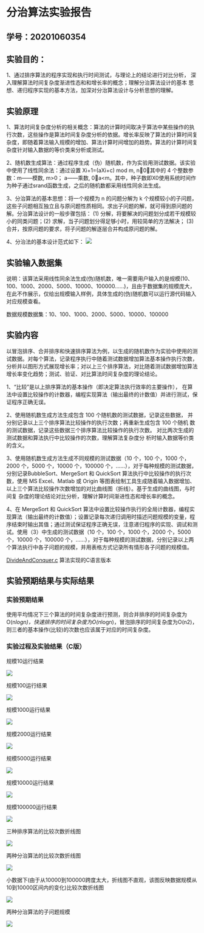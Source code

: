 # 分治算法实验报告

## 学号：20201060354 

## 实验目的：

1、通过排序算法的程序实现和执行时间测试，与理论上的结论进行对比分析， 深入理解算法时间复杂度渐进性态和和增长率的概念；理解分治算法设计的基本 思想、递归程序实现的基本方法，加深对分治算法设计与分析思想的理解。

## 实验原理

1、算法时间复杂度分析的相关概念：算法的计算时间取决于算法中某些操作的执行次数，这些操作是算法时间复杂度分析的依据。增长率反映了算法的计算时间复杂度，即随着算法输入规模的增加、算法计算时间增加的趋势。算法的计算时间复杂度针对输入数据的等价类来分析或测试。  

2、随机数生成算法：通过程序生成（伪）随机数，作为实验用测试数据。该实验中使用了线性同余法：通过设置 Xi+1=(aXi+c) mod m, n0，其中的 4 个整数参数：m——模数, m>0； a——乘数, 0a<m。其中，种子数即X0使用系统时间作为种子通过srand函数生成，之后的随机数都采用线性同余法生成。  

3、分治算法的基本思想：将一个规模为 n 的问题分解为 k 个规模较小的子问题，这些子问题相互独立且与原问题性质相同。求出子问题的解，就可得到原问题的解。分治算法设计的一般步骤包括： (1) 分解，将要解决的问题划分成若干规模较小的同类问题；(2) 求解，当子问题划分得足够小时，用较简单的方法解决； (3) 合并，按原问题的要求，将子问题的解逐层合并构成原问题的解。  

4、分治法的基本设计范式如下：
![](https://github.com/Gold-miner354/homework_template/blob/main/img/Pic.png)

## 实验输入数据集

说明：该算法采用线性同余法生成(伪)随机数，唯一需要用户输入的是规模(10、100、1000、2000、5000、10000、100000……)，且由于数据集的规模庞大，在此不作展示，仅给出规模输入样例，具体生成的(伪)随机数可以运行源代码输入对应规模查看。

数据规模数据集：10、100、1000、2000、5000、10000、100000

## 实验内容
以冒泡排序、合并排序和快速排序算法为例，以生成的随机数作为实验中使用的测试数据。对每个算法，记录程序执行中随着测试数据增加算法基本操作执行次数，分析并以图形方式展现增长率；对以上三个排序算法，对比随着测试数据增加算法增长率变化趋势；测试、验证、对比算法时间复杂度的理论结论。  

1、“比较”是以上排序算法的基本操作（即决定算法执行效率的主要操作）， 在算法中设置比较操作的计数器，编程实现算法（输出最终的计数值）并进行测试，保证程序正确无误。  

2、使用随机数生成方法生成包含 100 个随机数的测试数据，记录这些数据， 并分别记录以上三个排序算法比较操作的执行次数；再重新生成包含 100 个随机 数的测试数据，记录这些数据三个排序算法比较操作的执行次数。 对比两次生成的测试数据和算法执行中比较操作的次数，理解算法复杂度分 析时输入数据等价类的含义。  

3、使用随机数生成方法生成不同规模的测试数据（10 个，100 个，1000 个， 2000 个，5000 个，10000 个，100000 个，……），对于每种规模的测试数据，分别记录BubbleSort、MergeSort 和 QuickSort 算法执行中比较操作的执行次数，使用 MS Excel、Matlab 或 Origin 等图表绘制工具生成随着输入数据增加、以上三个算法比较操作次数增加的对比曲线图（折线）。基于生成的曲线图，与时间复 杂度的理论结论对比分析，理解计算时间渐进性态和增长率的概念。  

4、在 MergeSort 和 QuickSort 算法中设置比较操作执行的全局计数器，编程实现算法（输出最终的计数值）；设置记录每次递归调用时描述问题规模的变量，程序结束时输出其值；通过测试保证程序正确无误，注意递归程序的实现、调试和测试。使用（3）中生成的测试数据（10 个，100 个，1000 个，2000 个，5000 个，10000 个，100000 个，……），对于每种规模的测试数据，分别记录以上两个算法执行中各子问题的规模，并用表格方式记录所有情形各子问题的规模值。

[DivideAndConquer.c](DivideAndConquer.c) 算法实现的C语言版本

## 实验预期结果与实际结果

### 实验预期结果

使用平均情况下三个算法的时间复杂度进行预测，则合并排序的时间复杂度为O(n*logn)，快速排序的时间复杂度为O(n*logn)，冒泡排序的时间复杂度为O(n2)，则三者的基本操作(比较)的次数也应该属于对应的时间复杂度。

### 实验过程及实验结果（C版）

规模10运行结果

![](https://github.com/Gold-miner354/homework_template/blob/main/img/r1.png)

规模100运行结果

![](https://github.com/Gold-miner354/homework_template/blob/main/img/r2.png)

规模1000运行结果

![](https://github.com/Gold-miner354/homework_template/blob/main/img/r3.png)

规模2000运行结果

![](https://github.com/Gold-miner354/homework_template/blob/main/img/r4.png)

规模5000运行结果

![](https://github.com/Gold-miner354/homework_template/blob/main/img/r5.png)

规模10000运行结果

![](https://github.com/Gold-miner354/homework_template/blob/main/img/r6.png)

规模100000运行结果

![](https://github.com/Gold-miner354/homework_template/blob/main/img/r7.png)

三种排序算法的比较次数折线图

![](https://github.com/Gold-miner354/homework_template/blob/main/img/r8.png)

两种分治算法的比较次数折线图

![](https://github.com/Gold-miner354/homework_template/blob/main/img/r9.png)

小数据下(由于从10000到100000跨度太大，折线图不直观，该图反映数据规模从10到10000区间内的变化)比较次数折线图

![](https://github.com/Gold-miner354/homework_template/blob/main/img/r10.png)

两种分治算法的子问题规模

![](https://github.com/Gold-miner354/homework_template/blob/main/img/r11.png)